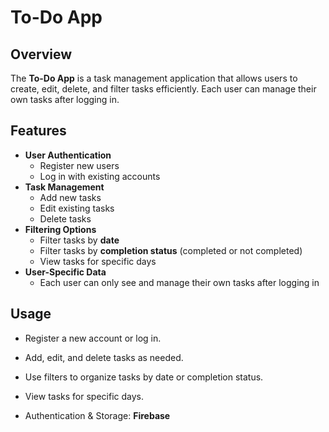 # To-Do App

## Overview
The **To-Do App** is a task management application that allows users to create, edit, delete, and filter tasks efficiently. Each user can manage their own tasks after logging in.

## Features
- **User Authentication**
  - Register new users
  - Log in with existing accounts
- **Task Management**
  - Add new tasks
  - Edit existing tasks
  - Delete tasks
- **Filtering Options**
  - Filter tasks by **date**
  - Filter tasks by **completion status** (completed or not completed)
  - View tasks for specific days
- **User-Specific Data**
  - Each user can only see and manage their own tasks after logging in

## Usage
- Register a new account or log in.
- Add, edit, and delete tasks as needed.
- Use filters to organize tasks by date or completion status.
- View tasks for specific days.


- Authentication & Storage: **Firebase**




